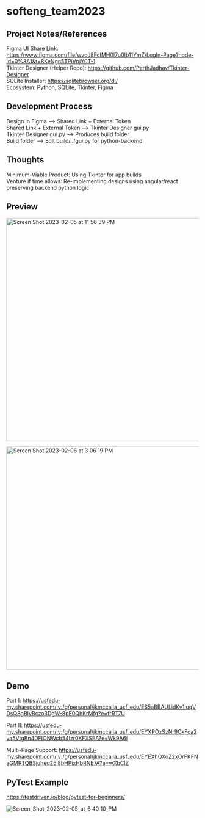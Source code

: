 # softeng_team2023

## Project Notes/References

Figma UI Share Link: https://www.figma.com/file/wvoJ8FcIMH0l7u0Ib11YmZ/LogIn-Page?node-id=0%3A1&t=8KeNgn5TPiVpjY0T-1 <br>
Tkinter Designer (Helper Repo): https://github.com/ParthJadhav/Tkinter-Designer <br>
SQLite Installer: https://sqlitebrowser.org/dl/ <br>
Ecosystem: Python, SQLite, Tkinter, Figma

## Development Process <br>

Design in Figma --> Shared Link + External Token <br>
Shared Link + External Token --> Tkinter Designer gui.py <br>
Tkinter Designer gui.py --> Produces build folder <br>
Build folder --> Edit build/../gui.py for python-backend 

## Thoughts <br>

Minimum-Viable Product: Using Tkinter for app builds <br>
Venture if time allows: Re-implementing designs using angular/react preserving backend python logic 

## Preview <br>

<img width="585" alt="Screen Shot 2023-02-05 at 11 56 39 PM" src="https://user-images.githubusercontent.com/59835986/216887108-650a0774-0b53-4325-887f-e741b37a9762.png"> <br>

<img width="585" alt="Screen Shot 2023-02-06 at 3 06 19 PM" src="https://user-images.githubusercontent.com/59835986/217073984-6d3f114a-dbb2-427b-bd2b-2940ea487dcb.png"> <br>

## Demo <br>

Part I: https://usfedu-my.sharepoint.com/:v:/g/personal/jkmccalla_usf_edu/ES5aBBAULidKv1luqVDsQ8gBIyBczo3DgW-8pE0QhKrMfg?e=frRT7U <br>

Part II: https://usfedu-my.sharepoint.com/:v:/g/personal/jkmccalla_usf_edu/EYXPOzSzNr9CkFca2va5VtgBn4DFIONWcb54lzr0KFXSEA?e=Wk9A6i <br>

Multi-Page Support: https://usfedu-my.sharepoint.com/:v:/g/personal/jkmccalla_usf_edu/EYEXhQXoZ2xOrFKFNaGMRTQBSjuheq25i8bHPixHbRNE7A?e=wXbClZ <br>

## PyTest Example <br>

https://testdriven.io/blog/pytest-for-beginners/ <br>

![Screen_Shot_2023-02-05_at_6 40 10_PM](https://user-images.githubusercontent.com/59835986/217027637-d9c1e830-7a18-4720-bd9c-e7a31be12b1d.png) <br>

